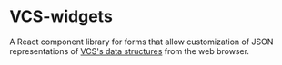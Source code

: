 # VCS-widgets

A React component library for forms that allow customization of JSON representations of [VCS's data structures](https://github.com/UV-CDAT/vcs) from the web browser.